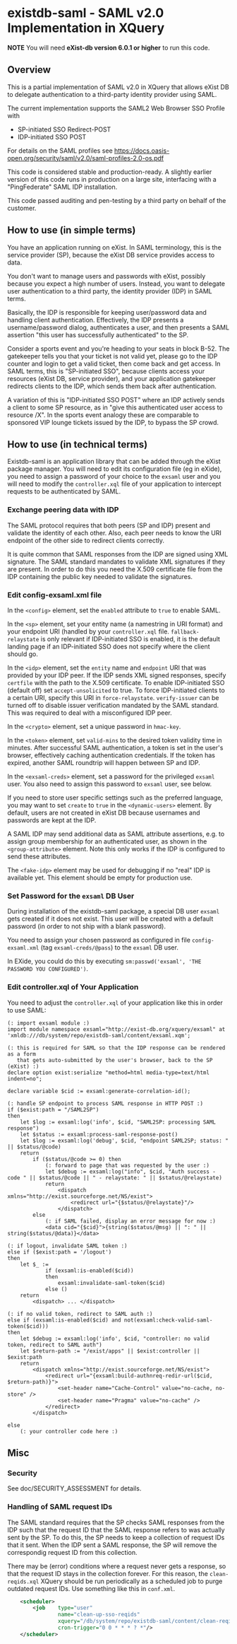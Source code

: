 # existdb-saml - SAML v2.0 Implementation in XQuery

**NOTE** You will need **eXist-db version 6.0.1 or higher** to run this code.

## Overview

This is a partial implementation of SAML v2.0 in XQuery that allows eXist DB
to delegate authentication to a third-party identity provider using SAML.

The current implementation supports the SAML2 Web Browser SSO Profile with
- SP-initiated SSO Redirect-POST
- IDP-initiated SSO POST

For details on the SAML profiles see https://docs.oasis-open.org/security/saml/v2.0/saml-profiles-2.0-os.pdf

This code is considered stable and production-ready. A slightly earlier
version of this code runs in production on a large site, interfacing with a
"PingFederate" SAML IDP installation.

This code passed auditing and pen-testing by a third party on behalf of the
customer.

## How to use (in simple terms)

You have an application running on eXist. In SAML terminology, this is the
service provider (SP), because the eXist DB service provides access to data.

You don't want to manage users and passwords with eXist, possibly because you
expect a high number of users.  Instead, you want to delegate user 
authentication to a third party, the identity provider (IDP) in SAML terms.

Basically, the IDP is responsible for keeping user/password data and handling
client authentication. Effectively, the IDP presents a username/password
dialog, authenticates a user, and then presents a SAML assertion "this user
has successfully authenticated" to the SP.

Consider a sports event and you're heading to your seats in block B-52. The
gatekeeper tells you that your ticket is not valid yet, please go to the IDP
counter and login to get a valid ticket, then come back and get access. In
SAML terms, this is "SP-initiated SSO", because clients access your resources
(eXist DB, service provider), and your application gatekeeper redirects clients
to the IDP, which sends them back after authentication.

A variation of this is "IDP-initiated SSO POST" where an IDP actively sends a
client to some SP resource, as in "give this authenticated user access to
resource /X". In the sports event analogy these are comparable to sponsored
VIP lounge tickets issued by the IDP, to bypass the SP crowd.

## How to use (in technical terms)

Existdb-saml is an application library that can be added through the eXist
package manager.  You will need to edit its configuration file (eg in eXide),
you need to assign a password of your choice to the `exsaml` user and you
will need to modify the `controller.xql` file of your application to intercept
requests to be authenticated by SAML.

### Exchange peering data with IDP

The SAML protocol requires that both peers (SP and IDP) present and validate
the identity of each other. Also, each peer needs to know the URI endpoint of
the other side to redirect clients correctly.

It is quite common that SAML responses from the IDP are signed using XML
signature. The SAML standard mandates to validate XML signatures if they are
present. In order to do this you need the X.509 certificate file from the IDP
containing the public key needed to validate the signatures.

### Edit config-exsaml.xml file

In the `<config>` element, set the `enabled` attribute to `true` to enable
SAML.

In the `<sp>` element, set your entity name (a namestring in URI format) and
your endpoint URI (handled by your `controller.xql` file.
`fallback-relaystate` is only relevant if IDP-initiated SSO is enabled, it is
the default landing page if an IDP-initiated SSO does not specify where the
client should go.

In the `<idp>` element, set the `entity` name and `endpoint` URI that was
provided by your IDP peer. If the IDP sends XML signed responses, specify
`certfile` with the path to the X.509 certificate.
To enable IDP-initiated SSO (default off) set `accept-unsolicited` to true. To
force IDP-initiated clients to a certain URI, specify this URI in
`force-relaystate`.
`verify-issuer` can be turned off to disable issuer verification mandated by
the SAML standard. This was required to deal with a misconfigured IDP peer.

In the `<crypto>` element, set a unique password in `hmac-key`.

In the `<token>` element, set `valid-mins` to the desired token validity time
in minutes. After successful SAML authentication, a token is set in the user's
browser, effectively caching authentication credentials. If the token has
expired, another SAML roundtrip will happen between SP and IDP.

In the `<exsaml-creds>` element, set a password for the privileged `exsaml`
user. You also need to assign this password to `exsaml` user, see below.

If you need to store user specific settings such as the preferred language,
you may want to set `create` to `true` in the `<dynamic-users>` element. By
default, users are not created in eXist DB because usernames and passwords
are kept at the IDP.

A SAML IDP may send additional data as SAML attribute assertions, e.g. to
assign group membership for an authenticated user, as shown in the
`<group-attribute>` element. Note this only works if the IDP is configured
to send these attributes.

The `<fake-idp>` element may be used for debugging if no "real" IDP is 
available yet. This element should be empty for production use.

### Set Password for the `exsaml` DB User

During installation of the existdb-saml package, a special DB user `exsaml`
gets created if it does not exist. This user will be created with a default
password (in order to not ship with a blank password).

You need to assign your chosen password as configured in file
`config-exsaml.xml` (tag `exsaml-creds/@pass`) to the `exsaml` DB user.

In EXide, you could do this by executing
`sm:passwd('exsaml', 'THE PASSWORD YOU CONFIGURED')`.

### Edit controller.xql of Your Application

You need to adjust the `controller.xql` of your application like this in order
to use SAML:

```xquery
(: import exsaml module :)
import module namespace exsaml="http://exist-db.org/xquery/exsaml" at 'xmldb:///db/system/repo/existdb-saml/content/exsaml.xqm';

(: this is required for SAML so that the IDP response can be rendered as a form
   that gets auto-submitted by the user's browser, back to the SP (eXist) :)
declare option exist:serialize "method=html media-type=text/html indent=no";

declare variable $cid := exsaml:generate-correlation-id();

(: handle SP endpoint to process SAML response in HTTP POST :)
if ($exist:path = "/SAML2SP")
then
    let $log := exsaml:log('info', $cid, "SAML2SP: processing SAML response")
    let $status := exsaml:process-saml-response-post()
    let $log := exsaml:log('debug', $cid, "endpoint SAML2SP; status: " || $status/@code)
    return
        if ($status/@code >= 0) then
            (: forward to page that was requested by the user :)
            let $debug := exsaml:log("info", $cid, "Auth success - code " || $status/@code || " - relaystate: " || $status/@relaystate)
            return
                <dispatch xmlns="http://exist.sourceforge.net/NS/exist">
                    <redirect url="{$status/@relaystate}"/>
                </dispatch>
        else
            (: if SAML failed, display an error message for now :)
            <data cid="{$cid}">{string($status/@msg) || ": " || string($status/@data)}</data>

(: if logout, invalidate SAML token :)
else if ($exist:path = '/logout')
then
    let $_ :=
            if (exsaml:is-enabled($cid))
            then
                exsaml:invalidate-saml-token($cid)
            else ()
    return
        <dispatch> ... </dispatch>

(: if no valid token, redirect to SAML auth :)
else if (exsaml:is-enabled($cid) and not(exsaml:check-valid-saml-token($cid)))
then
    let $debug := exsaml:log('info', $cid, "controller: no valid token, redirect to SAML auth")
    let $return-path := "/exist/apps" || $exist:controller || $exist:path
    return
        <dispatch xmlns="http://exist.sourceforge.net/NS/exist">
            <redirect url="{exsaml:build-authnreq-redir-url($cid, $return-path)}">
                <set-header name="Cache-Control" value="no-cache, no-store" />
                <set-header name="Pragma" value="no-cache" />
            </redirect>
        </dispatch>

else
    (: your controller code here :)
```

## Misc

### Security

See doc/SECURITY_ASSESSMENT for details.

### Handling of SAML request IDs

The SAML standard requires that the SP checks SAML responses from the IDP such
that the request ID that the SAML response refers to was actually sent by the
SP. To do this, the SP needs to keep a collection of request IDs that it sent.
When the IDP sent a SAML response, the SP will remove the correspondig request
ID from this collection.

There may be (error) conditions where a request never gets a response, so that
the request ID stays in the collection forever. For this reason, the
`clean-reqids.xql` XQuery should be run periodically as a scheduled job to
purge outdated request IDs. Use something like this in `conf.xml`.

```xml
    <scheduler>
        <job    type="user"
                name="clean-up-sso-reqids"
                xquery="/db/system/repo/existdb-saml/content/clean-reqids.xql"
                cron-trigger="0 0 * * * ? *"/>
    </scheduler>
```

